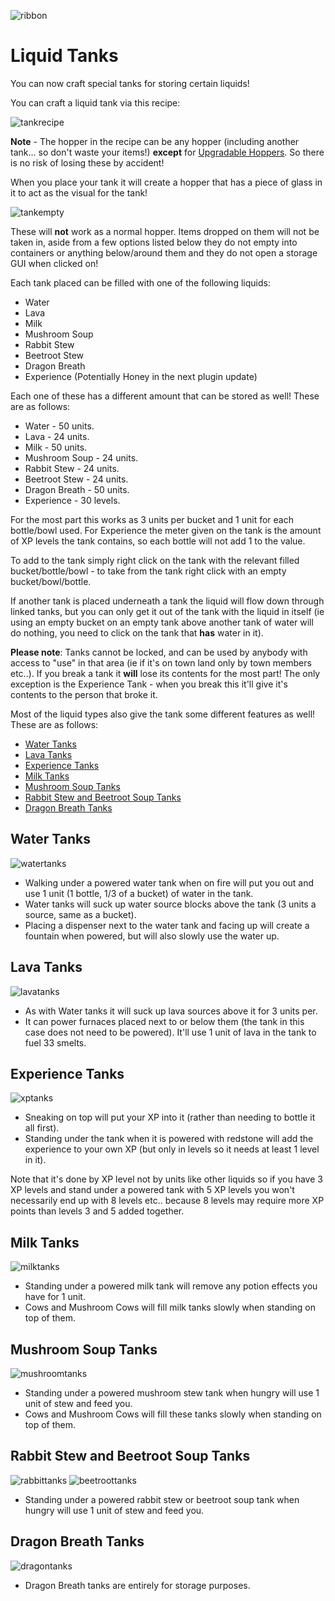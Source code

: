 ![ribbon](images/L-ribbon.png) 

# Liquid Tanks

You can now craft special tanks for storing certain liquids!

You can craft a liquid tank via this recipe:

![tankrecipe](images/tankrecipe.png)

**Note** - The hopper in the recipe can be any hopper (including another tank... so don't waste your items!) **except** for [Upgradable Hoppers](hopper.md). So there is no risk of losing these by accident!

When you place your tank it will create a hopper that has a piece of glass in it to act as the visual for the tank!

![tankempty](images/tankempty.png)

These will **not** work as a normal hopper. Items dropped on them will not be taken in, aside from a few options listed below they do not empty into containers or anything below/around them and they do not open a storage GUI when clicked on!

Each tank placed can be filled with one of the following liquids:
- Water
- Lava
- Milk
- Mushroom Soup
- Rabbit Stew
- Beetroot Stew
- Dragon Breath
- Experience
(Potentially Honey in the next plugin update)

Each one of these has a different amount that can be stored as well! 
These are as follows:
- Water - 50 units.
- Lava - 24 units.
- Milk - 50 units.
- Mushroom Soup - 24 units.
- Rabbit Stew - 24 units.
- Beetroot Stew - 24 units.
- Dragon Breath - 50 units.
- Experience - 30 levels.

For the most part this works as 3 units per bucket and 1 unit for each bottle/bowl used. 
For Experience the meter given on the tank is the amount of XP levels the tank contains, so each bottle will not add 1 to the value.

To add to the tank simply right click on the tank with the relevant filled bucket/bottle/bowl - to take from the tank right click with an empty bucket/bowl/bottle.

If another tank is placed underneath a tank the liquid will flow down through linked tanks, but you can only get it out of the tank with the liquid in itself (ie using an empty bucket on an empty tank above another tank of water will do nothing, you need to click on the tank that **has** water in it).

**Please note**:
Tanks cannot be locked, and can be used by anybody with access to "use" in that area (ie if it's on town land only by town members etc..).
If you break a tank it **will** lose its contents for the most part! The only exception is the Experience Tank - when you break this it'll give it's contents to the person that broke it.


Most of the liquid types also give the tank some different features as well! These are as follows:
- [Water Tanks](#water-tanks)
- [Lava Tanks](#lava-tanks)
- [Experience Tanks](#experience-tanks)
- [Milk Tanks](#milk-tanks)
- [Mushroom Soup Tanks](#mushroom-soup-tanks)
- [Rabbit Stew and Beetroot Soup Tanks](#rabbit-stew-and-beetroot-soup-tanks)
- [Dragon Breath Tanks](#dragon-breath-tanks)


## Water Tanks

![watertanks](images/watertanks.png)

- Walking under a powered water tank when on fire will put you out and use 1 unit (1 bottle, 1/3 of a bucket) of water in the tank.
- Water tanks will suck up water source blocks above the tank (3 units a source, same as a bucket).
- Placing a dispenser next to the water tank and facing up will create a fountain when powered, but will also slowly use the water up.


## Lava Tanks

![lavatanks](images/lavatanks.png)

- As with Water tanks it will suck up lava sources above it for 3 units per.
- It can power furnaces placed next to or below them (the tank in this case does not need to be powered). It'll use 1 unit of lava in the tank to fuel 33 smelts.


## Experience Tanks

![xptanks](images/xptanks.png)

- Sneaking on top will put your XP into it (rather than needing to bottle it all first).
- Standing under the tank when it is powered with redstone will add the experience to your own XP (but only in levels so it needs at least 1 level in it).

Note that it's done by XP level not by units like other liquids so if you have 3 XP levels and stand under a powered tank with 5 XP levels you won't necessarily end up with 8 levels etc.. because 8 levels may require more XP points than levels 3 and 5 added together.


## Milk Tanks

![milktanks](images/milktanks.png)

- Standing under a powered milk tank will remove any potion effects you have for 1 unit.
- Cows and Mushroom Cows will fill milk tanks slowly when standing on top of them.


## Mushroom Soup Tanks

![mushroomtanks](images/mushroomtanks.png)

- Standing under a powered mushroom stew tank when hungry will use 1 unit of stew and feed you.
- Cows and Mushroom Cows will fill these tanks slowly when standing on top of them.


## Rabbit Stew and Beetroot Soup Tanks

![rabbittanks](images/rabbittanks.png)
![beetroottanks](images/beetroottanks.png)

- Standing under a powered rabbit stew or beetroot soup tank when hungry will use 1 unit of stew and feed you.


## Dragon Breath Tanks

![dragontanks](images/dragontanks.png)

- Dragon Breath tanks are entirely for storage purposes.
